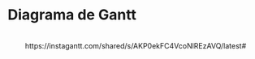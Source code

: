<h1>Diagrama de Gantt </h1> <br>
<center>https://instagantt.com/shared/s/AKP0ekFC4VcoNlREzAVQ/latest# </center>
